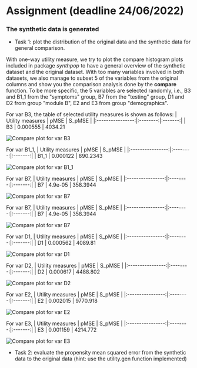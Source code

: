 # Assignment (deadline 24/06/2022)

### The synthetic data is generated 

- Task 1: plot the distribution of the original data and the synthetic data for general comparison.

With one-way utility measure, we try to plot the compare histogram plots included in package *synthpop* to have a general overview of the synthetic dataset and the original dataset. With too many variables involved in both datasets, we also manage to subset 5 of the variables from the original columns and show you the comparison analysis done by the __compare__ function. To be more specific, the 5 variables are selected randomly, i.e., B3 and B1_1 from the "symptoms" group, B7 from the "testing" group, D1 and D2 from group "module B", E2 and E3 from group "demographics".

For var B3, the table of selected utility measures is shown as follows: 
| Utility measures | pMSE     | S_pMSE  | 
|:----------------:|:--------:|:-------:|
| B3               | 0.000555 | 4034.21 

![Compare plot for var B3](F:/Master-Thesis-DifferentialPrivacy/EveryWeekTask/Week1-24-06-2022/B3_compare_plot.png)


For var B1_1,
| Utility measures | pMSE     | S_pMSE  |
|:----------------:|:--------:|:-------:|
| B1_1               | 0.000122 | 890.2343 

![Compare plot for var B1_1](F:/Master-Thesis-DifferentialPrivacy/EveryWeekTask/Week1-24-06-2022/B11_compare_plot.png)

For var B7,
| Utility measures | pMSE     | S_pMSE  |
|:----------------:|:--------:|:-------:|
| B7               | 4.9e-05 | 358.3944 

![Compare plot for var B7](F:/Master-Thesis-DifferentialPrivacy/EveryWeekTask/Week1-24-06-2022/B7_compare_plot.png)

For var B7,
| Utility measures | pMSE     | S_pMSE  |
|:----------------:|:--------:|:-------:|
| B7               | 4.9e-05 | 358.3944 

![Compare plot for var B7](F:/Master-Thesis-DifferentialPrivacy/EveryWeekTask/Week1-24-06-2022/B7_compare_plot.png)

For var D1,
| Utility measures | pMSE     | S_pMSE  |
|:----------------:|:--------:|:-------:|
| D1               | 0.000562 | 4089.81 

![Compare plot for var D1](F:/Master-Thesis-DifferentialPrivacy/EveryWeekTask/Week1-24-06-2022/D1_compare_plot.png)

For var D2,
| Utility measures | pMSE     | S_pMSE  |
|:----------------:|:--------:|:-------:|
| D2             | 0.000617 | 4488.802 

![Compare plot for var D2](F:/Master-Thesis-DifferentialPrivacy/EveryWeekTask/Week1-24-06-2022/D2_compare_plot.png)

For var E2,
| Utility measures | pMSE     | S_pMSE  |
|:----------------:|:--------:|:-------:|
| E2             | 0.002015 | 9770.918 

![Compare plot for var E2](F:/Master-Thesis-DifferentialPrivacy/EveryWeekTask/Week1-24-06-2022/E2_compare_plot.png)

For var E3,
| Utility measures | pMSE     | S_pMSE  |
|:----------------:|:--------:|:-------:|
| E3             | 0.001159 | 4214.772 

![Compare plot for var E3](F:/Master-Thesis-DifferentialPrivacy/EveryWeekTask/Week1-24-06-2022/E3_compare_plot.png)

- Task 2: evaluate the propensity mean squared error from the synthetic data to the original data (hint: use the utility.gen function implemented)
